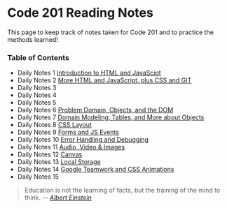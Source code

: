 # **Code 201 Reading Notes**
This page to keep track of notes taken for Code 201 and to practice the methods learned!
  
### <addr> Table of Contents
* Daily Notes 1 [Introduction to HTML and JavaScipt](class-01.md)
* Daily Notes 2 [More HTML and JavaScript, plus CSS and GIT](class-02.md)
* Daily Notes 3
* Daily Notes 4
* Daily Notes 5
* Daily Notes 6 [Problem Domain, Objects, and the DOM](class-06.md)
* Daily Notes 7 [Domain Modeling, Tables, and More about Objects](class-07.md)
* Daily Notes 8 [CSS Layout](class-08.md)
* Daily Notes 9 [Forms and JS Events](class-09.md)
* Daily Notes 10 [Error Handling and Debugging](class-10.md)
* Daily Notes 11 [Audio, Video,& Images](class-11.md)
* Daily Notes 12 [Canvas](class-12.md)
* Daily Notes 13 [Local Storage](class-13.md)
* Daily Notes 14 [Google Teamwork and CSS Animations](class-14.md)
* Daily Notes 15
 
 

>Education is not the learning of facts,
>but the training of the mind to think.
> -- <cite>[Albert Einstein][1]</cite>

[1]:https://www.goodreads.com/quotes/6137386-education-is-not-the-learning-of-facts-but-the-training


